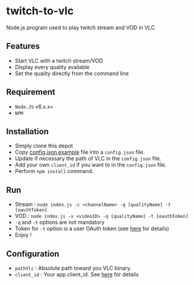 # twitch-to-vlc
Node.js program used to play twitch stream and VOD in VLC

## Features
- Start VLC with a twitch stream/VOD
- Display every quality available
- Set the quality directly from the command line

## Requirement
- `Node.JS` v6.x.x+
- `NPM`

## Installation
- Simply clone this depot
- Copy [config.json.example](https://github.com/BernardJeremy/twitch-to-vlc/blob/master/config.json.example) file into a `config.json` file.
- Update if necessary the path of VLC in the `config.json` file.
- Add your own `client_id` if you want to in the `config.json` file.
- Perform `npm install` command.

## Run
- Stream :  `node index.js -c <channelName> -q [qualityName] -t [oauthToken]`
- VOD : `node index.js -v <videoID> -q [qualityName] -t [oauthToken]`
- `-q` and `-t` options are not mandatory
- Token for `-t` option is a user OAuth token (see [here](https://github.com/justintv/Twitch-API/blob/master/authentication.md#getting-access-tokens) for details)
- Enjoy !

## Configuration
- `pathVlc` : Absolute path toward you VLC binary.
- `client_id` : Your app client_id. See  [here](https://github.com/justintv/Twitch-API/blob/master/authentication.md#developer-setup) for details
